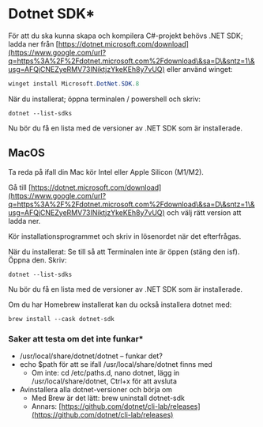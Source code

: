 # Dotnet SDK\*

För att du ska kunna skapa och kompilera C#-projekt behövs .NET SDK; ladda ner från [https://dotnet.microsoft.com/download](https://www.google.com/url?q=https%3A%2F%2Fdotnet.microsoft.com%2Fdownload\&sa=D\&sntz=1\&usg=AFQjCNEZyeRMV73INiktjzYkeKEh8y7vUQ) eller använd winget:

```powershell
winget install Microsoft.DotNet.SDK.8
```

När du installerat; öppna terminalen / powershell och skriv:

```
dotnet --list-sdks
```

Nu bör du få en lista med de versioner av .NET SDK som är installerade.

## MacOS

Ta reda på ifall din Mac kör Intel eller Apple Silicon (M1/M2).

Gå till [https://dotnet.microsoft.com/download](https://www.google.com/url?q=https%3A%2F%2Fdotnet.microsoft.com%2Fdownload\&sa=D\&sntz=1\&usg=AFQjCNEZyeRMV73INiktjzYkeKEh8y7vUQ) och välj rätt version att ladda ner.

Kör installationsprogrammet och skriv in lösenordet när det efterfrågas.

När du installerat: Se till så att Terminalen inte är öppen (stäng den isf). Öppna den. Skriv:

```
dotnet --list-sdks
```

Nu bör du få en lista med de versioner av .NET SDK som är installerade.

Om du har Homebrew installerat kan du också installera dotnet med:

```
brew install --cask dotnet-sdk
```

### Saker att testa om det inte funkar\*

* /usr/local/share/dotnet/dotnet – funkar det?
* echo $path för att se ifall /usr/local/share/dotnet finns med
  * Om inte: cd /etc/paths.d, nano dotnet, lägg in /usr/local/share/dotnet, Ctrl+x för att avsluta
* Avinstallera alla dotnet-versioner och börja om
  * Med Brew är det lätt: brew uninstall dotnet-sdk
  * Annars: [https://github.com/dotnet/cli-lab/releases](https://github.com/dotnet/cli-lab/releases)
